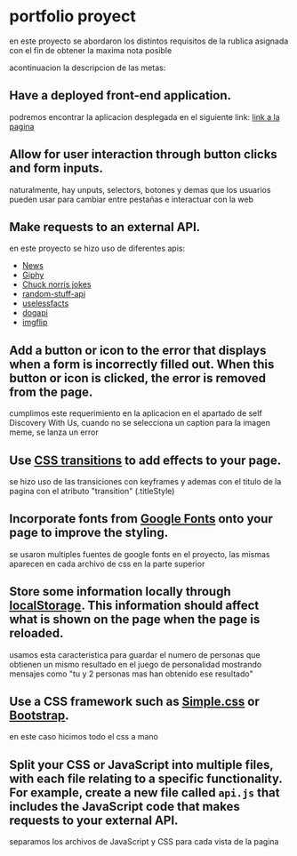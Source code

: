 # portfolio proyect
en este proyecto se abordaron los distintos requisitos de la rublica asignada con el fin de obtener la maxima nota posible 

acontinuacion la descripcion de las metas:
## Have a deployed front-end application.
podremos encontrar la aplicacion desplegada en el siguiente link: [link a la pagina]()

## Allow for user interaction through button clicks and form inputs.
naturalmente, hay unputs, selectors, botones y demas que los usuarios pueden usar para cambiar entre pestañas e interactuar con la web

## Make requests to an external API.
en este proyecto se hizo uso de diferentes apis:

- [News](https://newsapi.org/)
- [Giphy](https://api.giphy.com/)
- [Chuck norris jokes](https://api.chucknorris.io/)
- [random-stuff-api](https://rapidapi.com/pgamerxdev/api/random-stuff-api)
- [uselessfacts](https://uselessfacts.jsph.pl/)
- [dogapi](https://dogapi.dog/)
- [imgflip](https://imgflip.com/api)

## Add a button or icon to the error that displays when a form is incorrectly filled out. When this button or icon is clicked, the error is removed from the page.
cumplimos este requerimiento en la aplicacion en el apartado de self Discovery With Us, cuando no se selecciona un caption para la imagen meme, se lanza un error

## Use [CSS transitions](https://developer.mozilla.org/en-US/docs/Web/CSS/CSS_Transitions/Using_CSS_transitions) to add effects to your page.
se hizo uso de las transiciones con keyframes y ademas con el titulo de  la pagina con el atributo "transition" (.titleStyle)

## Incorporate fonts from [Google Fonts](https://fonts.google.com/) onto your page to improve the styling.
se usaron multiples fuentes de google fonts en el proyecto, las mismas aparecen en cada archivo de css en la parte superior

## Store some information locally through [localStorage](https://developer.mozilla.org/en-US/docs/Web/API/Window/localStorage). This information should affect what is shown on the page when the page is reloaded.
usamos esta caracteristica para guardar el numero de personas que obtienen un mismo resultado en el juego de personalidad mostrando mensajes como "tu y 2 personas mas han obtenido ese resultado"

## Use a CSS framework such as [Simple.css](https://simplecss.org/) or [Bootstrap](https://getbootstrap.com/).
en este caso hicimos todo el css a mano

## Split your CSS or JavaScript into multiple files, with each file relating to a specific functionality. For example, create a new file called `api.js` that includes the JavaScript code that makes requests to your external API.
separamos los archivos de JavaScript y CSS para cada vista de la pagina


